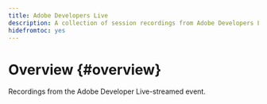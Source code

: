 ```yaml
---
title: Adobe Developers Live
description: A collection of session recordings from Adobe Developers Live
hidefromtoc: yes
---
```


# Overview {#overview}

Recordings from the Adobe Developer Live-streamed event.
